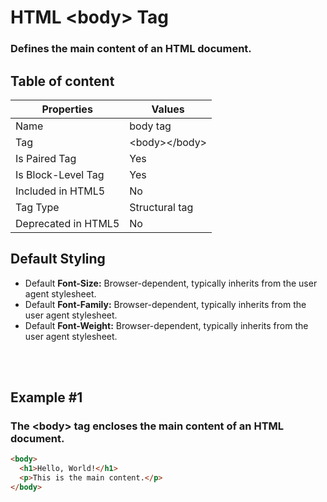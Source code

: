 # HTML &lt;body&gt; Tag

### Defines the main content of an HTML document.



## Table of content


| Properties            | Values                                                               |
|---------------------|----------------------------------------------------------------------|
| Name                | body tag                                                |
| Tag                 | &lt;body&gt;&lt;/body&gt;                                            |
| Is Paired Tag       | Yes                                                  |
| Is Block-Level Tag  | Yes                                |
| Included in HTML5   | No     |
| Tag Type            | Structural tag     |
| Deprecated in HTML5 | No     |


## Default Styling


-	Default **Font-Size:** Browser-dependent, typically inherits from the user agent stylesheet.
-	Default **Font-Family:** Browser-dependent, typically inherits from the user agent stylesheet.
-	Default **Font-Weight:** Browser-dependent, typically inherits from the user agent stylesheet.


<br>
<br>

## Example #1
### The &lt;body&gt; tag encloses the main content of an HTML document.
```html
<body>
  <h1>Hello, World!</h1>
  <p>This is the main content.</p>
</body>
``` 
<br>
<br>

